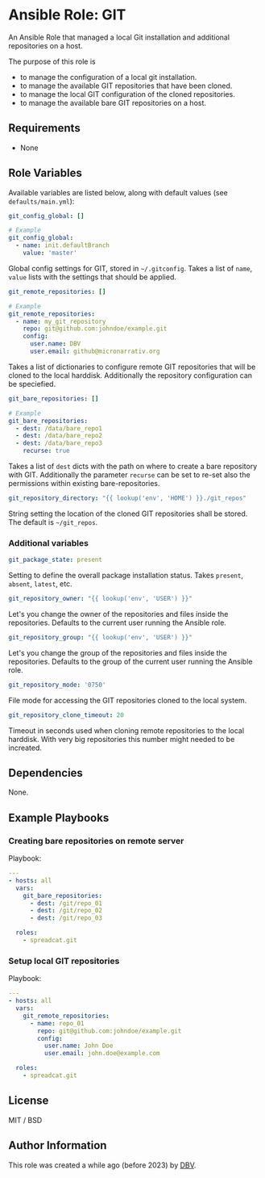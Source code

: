 # Ansible Role: GIT

An Ansible Role that managed a local Git installation and additional repositories on a host.

The purpose of this role is

* to manage the configuration of a local git installation.
* to manage the available GIT repositories that have been cloned.
* to manage the local GIT configuration of the cloned repositories.
* to manage the available bare GIT repositories on a host.

## Requirements

* None

## Role Variables

Available variables are listed below, along with default values (see `defaults/main.yml`):

```yaml
git_config_global: []

# Example
git_config_global:
  - name: init.defaultBranch
    value: 'master'
```

Global config settings for GIT, stored in `~/.gitconfig`. Takes a list of `name`, `value` lists with the settings that should be applied.

```yaml
git_remote_repositories: []

# Example
git_remote_repositories:
  - name: my_git_repository
    repo: git@github.com:johndoe/example.git
    config:
      user.name: DBV
      user.email: github@micronarrativ.org
```

Takes a list of dictionaries to configure remote GIT repositories that will be cloned to the local harddisk. Additionally the repository configuration can be speciefied.

```yaml
git_bare_repositories: []

# Example
git_bare_repositories:
  - dest: /data/bare_repo1
  - dest: /data/bare_repo2
  - dest: /data/bare_repo3
    recurse: true
```

Takes a list of `dest` dicts with the path on where to create a bare repository with GIT. Additionally the parameter `recurse` can be set to re-set also the permissions within existing bare-repositories.

```yaml
git_repository_directory: "{{ lookup('env', 'HOME') }}./git_repos"
```

String setting the location of the cloned GIT repositories shall be stored. The default is `~/git_repos`.

### Additional variables

```yaml
git_package_state: present
```

Setting to define the overall package installation status. Takes `present`, `absent`, `latest`, etc.

```yaml
git_repository_owner: "{{ lookup('env', 'USER') }}"
```

Let's you change the owner of the repositories and files inside the repositories. Defaults to the current user running the Ansible role.

```yaml
git_repository_group: "{{ lookup('env', 'USER') }}"
```

Let's you change the group of the repositories and files inside the repositories. Defaults to the group of the current user running the Ansible role.

```yaml
git_repository_mode: '0750'
```

File mode for accessing the GIT repositories cloned to the local system.

```yaml
git_repository_clone_timeout: 20
```

Timeout in seconds used when cloning remote repositories to the local harddisk. With very big repositories this number might needed to be increated.

## Dependencies

None.

## Example Playbooks

### Creating bare repositories on remote server

Playbook:

```yaml
---
- hosts: all
  vars:
    git_bare_repositories:
      - dest: /git/repo_01
      - dest: /git/repo_02
      - dest: /git/repo_03

  roles:
    - spreadcat.git
```

### Setup local GIT repositories

Playbook:

```yaml
---
- hosts: all
  vars:
    git_remote_repositories:
      - name: repo_01
        repo: git@github.com:johndoe/example.git
        config:
          user.name: John Doe
          user.email: john.doe@example.com

  roles:
    - spreadcat.git
```

## License

MIT / BSD

## Author Information

This role was created a while ago (before 2023) by [DBV](http://micronarrativ.org).
